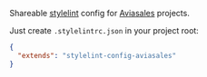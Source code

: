 Shareable [stylelint](http://stylelint.io/) config for [Aviasales](https://aviasales.ru) projects.

Just create `.stylelintrc.json` in your project root:
```json
{
  "extends": "stylelint-config-aviasales"
}
```
